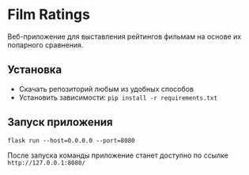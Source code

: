 # Film Ratings
Веб-приложение для выставления рейтингов фильмам на основе их попарного сравнения.
## Установка
- Скачать репозиторий любым из удобных способов
- Установить зависимости: `pip install -r requirements.txt`

## Запуск приложения
```console
flask run --host=0.0.0.0 --port=8080
```
После запуска команды приложение станет доступно по ссылке `http://127.0.0.1:8080/`